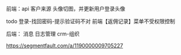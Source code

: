 前端：api
客户来源
头像切图，并更新用户登录头像

todo
登录-找回密码-提示验证码不对
前端【返佣记录】菜单不受权限控制

后端：
消息
日志管理
crm-组织


https://segmentfault.com/a/1190000009705227

